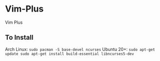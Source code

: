 # Vim-Plus
Vim Plus
## To Install

Arch Linux: `sudo pacman -S base-devel ncurses`
Ubuntu 20+: `sudo apt-get update
sudo apt-get install build-essential libncurses5-dev`